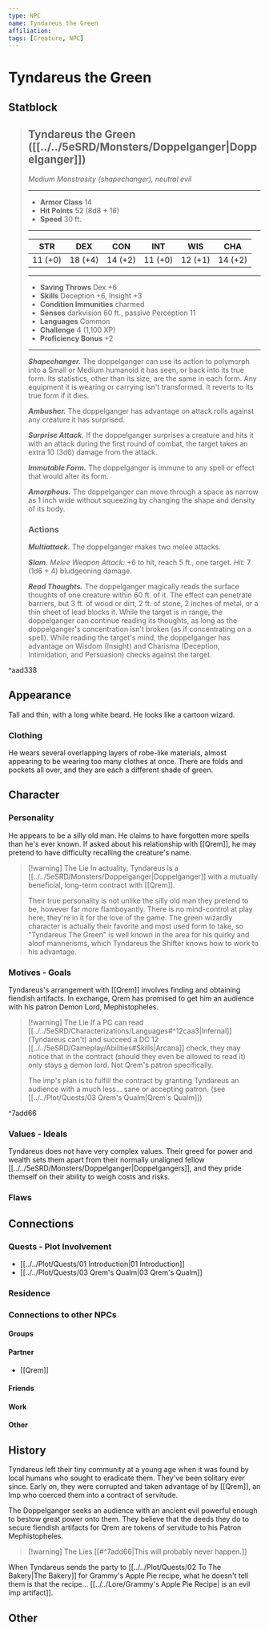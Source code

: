 ```yaml
---
type: NPC
name: Tyndareus the Green
affiliation: 
tags: [Creature, NPC]
---
```


# Tyndareus the Green

## Statblock

> ## Tyndareus the Green ([[../../5eSRD/Monsters/Doppelganger|Doppelganger]])  
>*Medium Monstrosity (shapechanger), neutral evil*  
>___  
> - **Armor Class** 14  
> - **Hit Points** 52 (8d8 + 16)  
> - **Speed** 30 ft.  
>___  
>|STR|DEX|CON|INT|WIS|CHA|  
>|:---:|:---:|:---:|:---:|:---:|:---:|  
>|11 (+0)|18 (+4)|14 (+2)|11 (+0)|12 (+1)|14 (+2)|  
>___  
> - **Saving Throws** Dex +6  
> - **Skills** Deception +6, Insight +3  
> - **Condition Immunities** charmed  
> - **Senses** darkvision 60 ft., passive Perception 11  
> - **Languages** Common  
> - **Challenge** 4 (1,100 XP)  
> - **Proficiency Bonus** +2  
>___  
> ***Shapechanger.*** The doppelganger can use its action to polymorph into a Small or Medium humanoid it has seen, or back into its true form. Its statistics, other than its size, are the same in each form. Any equipment it is wearing or carrying isn't transformed. It reverts to its true form if it dies.  
>  
> ***Ambusher.*** The doppelganger has advantage on attack rolls against any creature it has surprised.  
>  
> ***Surprise Attack.*** If the doppelganger surprises a creature and hits it with an attack during the first round of combat, the target takes an extra 10 (3d6) damage from the attack.  
>  
> ***Immutable Form.*** The doppelganger is immune to any spell or effect that would alter its form.  
>  
> ***Amorphous.*** The doppelganger can move through a space as narrow as 1 inch wide without squeezing by changing the shape and density of its body.  
> ### Actions  
> ***Multiattack.*** The doppelganger makes two melee attacks.  
>  
> ***Slam.*** _Melee Weapon Attack:_ +6 to hit, reach 5 ft., one target. _Hit:_ 7 (1d6 + 4) bludgeoning damage.  
>  
> ***Read Thoughts.*** The doppelganger magically reads the surface thoughts of one creature within 60 ft. of it. The effect can penetrate barriers, but 3 ft. of wood or dirt, 2 ft. of stone, 2 inches of metal, or a thin sheet of lead blocks it. While the target is in range, the doppelganger can continue reading its thoughts, as long as the doppelganger's concentration isn't broken (as if concentrating on a spell). While reading the target's mind, the doppelganger has advantage on Wisdom (Insight) and Charisma (Deception, Intimidation, and Persuasion) checks against the target.

^aad338



## Appearance
Tall and thin, with a long white beard. He looks like a cartoon wizard.

### Clothing
He wears several overlapping layers of robe-like materials, almost appearing to be wearing too many clothes at once. There are folds and pockets all over, and they are each a different shade of green. 

## Character

### Personality

He appears to be a silly old man. He claims to have forgotten more spells than he's ever known. If asked about his relationship with [[Qrem]], he may pretend to have difficulty recalling the creature's name. 

> [!warning] The Lie
> In actuality, Tyndareus is a [[../../5eSRD/Monsters/Doppelganger|Doppelganger]] with a mutually beneficial, long-term contract with [[Qrem]]. 
> 
> Their true personality is not unlike the silly old man they pretend to be, however far more flamboyantly. There is no mind-control at play here, they're in it for the love of the game. The green wizardly character is actually their favorite and most used form to take, so "Tyndareus The Green" is well known in the area for his quirky and aloof mannerisms, which Tyndareus the Shifter knows how to work to his advantage.

### Motives - Goals

Tyndareus's arrangement with [[Qrem]] involves finding and obtaining fiendish artifacts. In exchange, Qrem has promised to get him an audience with his patron Demon Lord, Mephistopheles. 

> [!warning] The Lie
> If a PC can read [[../../5eSRD/Characterizations/Languages#^12caa3|Infernal]] (Tyndareus can't) and succeed a DC 12 [[../../5eSRD/Gameplay/Abilities#Skills|Arcana]] check, they may notice that in the contract (should they even be allowed to read it) only stays <u>a</u> demon lord. Not Qrem's patron specifically. 
> 
> The imp's plan is to fulfill the contract by granting Tyndareus an audience with a much less... sane or accepting patron. (see [[../../Plot/Quests/03 Qrem's Qualm|Qrem's Qualm]])

^7add66


### Values - Ideals

Tyndareus does not have very complex values. Their greed for power and wealth sets them apart from their normally unaligned fellow [[../../5eSRD/Monsters/Doppelganger|Doppelgangers]], and they pride themself on their ability to weigh costs and risks. 

### Flaws


## Connections

### Quests - Plot Involvement
- [[../../Plot/Quests/01 Introduction|01 Introduction]]
- [[../../Plot/Quests/03 Qrem's Qualm|03 Qrem's Qualm]]

### Residence

### Connections to other NPCs

#### Groups

#### Partner
- [[Qrem]]
#### Friends

#### Work

#### Other


## History

Tyndareus left their tiny community at a young age when it was found by local humans who sought to eradicate them. They've been solitary ever since. Early on, they were corrupted and taken advantage of by [[Qrem]], an Imp who coerced them into a contract of servitude. 

The Doppelganger seeks an audience with an ancient evil powerful enough to bestow great power onto them. They believe that the deeds they do to secure fiendish artifacts for Qrem are tokens of servitude to his Patron Mephistopheles.

> [!warning] The Lies
> [[#^7add66|This will probably never happen.]]

When Tyndareus sends the party to [[../../Plot/Quests/02 To The Bakery|The Bakery]] for Grammy's Apple Pie recipe, what he doesn't tell them is that the recipe... [[../../Lore/Grammy's Apple Pie Recipe| is an evil imp artifact]]. 


## Other

